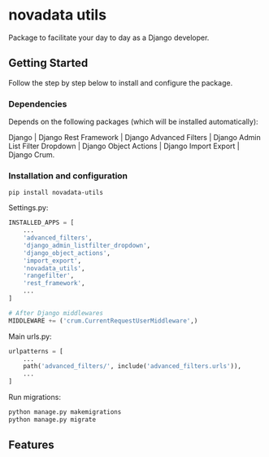 # novadata utils
Package to facilitate your day to day as a Django developer.

## Getting Started
Follow the step by step below to install and configure the package.

### Dependencies
Depends on the following packages (which will be installed automatically):

Django | Django Rest Framework | Django Advanced Filters | Django Admin List Filter Dropdown | Django Object Actions | Django Import Export | Django Crum.

### Installation and configuration
```shell
pip install novadata-utils
```

Settings.py:
```python
INSTALLED_APPS = [
    ...
    'advanced_filters',
    'django_admin_listfilter_dropdown',
    'django_object_actions',
    'import_export',
    'novadata_utils',
    'rangefilter',
    'rest_framework',
    ...
]

# After Django middlewares
MIDDLEWARE += ('crum.CurrentRequestUserMiddleware',)
```

Main urls.py:
```python
urlpatterns = [
    ...
    path('advanced_filters/', include('advanced_filters.urls')),
    ...
]
```


Run migrations:
```python
python manage.py makemigrations
python manage.py migrate
```

## Features
